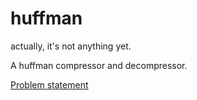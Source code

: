 # huffman

actually, it's not anything yet.

A huffman compressor and decompressor.

[Problem statement](https://www.smu.edu/-/media/Site/guildhallOLD/Documents/Huffman_Exercise.ashx?la=en)
